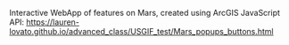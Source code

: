 Interactive WebApp of features on Mars, created using ArcGIS JavaScript API: https://lauren-lovato.github.io/advanced_class/USGIF_test/Mars_popups_buttons.html 
